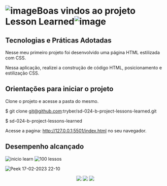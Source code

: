 
# ![image](https://user-images.githubusercontent.com/106772807/219826085-3b7cfb75-d6af-43c1-bf2f-aab0d8743668.png)Boas vindos ao projeto Lesson Learned![image](https://user-images.githubusercontent.com/106772807/219826091-e7c2b5c3-81be-4c48-bfbc-9c63fb99a412.png)







## Tecnologias e Práticas Adotadas

  
  Nesse meu primeiro projeto foi desenvolvido uma página HTML estilizada com CSS.

   Nessa aplicação, realizei a construção de código HTML, posicionamento e estilização CSS.


## Orientações para iniciar o projeto

Clone o projeto e acesse a pasta do mesmo.

$ git clone git@github.com:tryber/sd-024-b-project-lessons-learned.git

$ sd-024-b-project-lessons-learned

Acesse a pagina:  http://127.0.0.1:5501/index.html no seu navegador.


 
  
  ## Desempenho alcançado
  ![inicio learn](https://user-images.githubusercontent.com/106772807/219825627-b3b4baea-2ec4-4c5c-b1b3-87afe68cc797.png)
![100 lessos](https://user-images.githubusercontent.com/106772807/219825635-559c977c-143b-4829-b31b-ace0821c64c7.png)
  
 




![Peek 17-02-2023 22-10](https://user-images.githubusercontent.com/106772807/219825533-e55159e4-7ddf-4779-b8e2-134ce7b51af1.gif)


 <div align="center" margin="50px">
	  <a href = "mailto:cristiane@samaan.com.br"><img src="https://img.shields.io/badge/-Gmail-%23333?style=for-the-badge&logo=gmail&logoColor=white" target="_white"></a>
    <a href="https://www.linkedin.com/in/cristiane-kizelevicius-samaan/" target="_blank"><img src="https://img.shields.io/badge/-LinkedIn-%230077B5?style=for-the-badge&logo=linkedin&logoColor=white" target="_blank"></a>
	<a href="https://github.com/Cristks" target="_blank"><img src="https://img.shields.io/badge/-GitHub-%23333?style=for-the-badge&logo=github&logoColor=white" target="_blank"></a>
</div>







